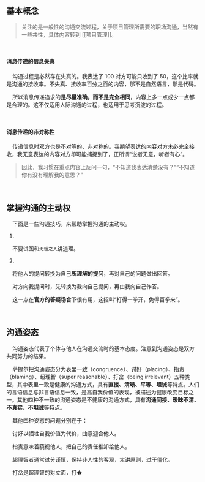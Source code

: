 ## 基本概念

> 关注的是一般性的沟通交流过程，关于项目管理所需要的职场沟通，当然有一些共性，具体内容转到 [[项目管理]]。

    

#### 消息传递的信息失真

    沟通过程是必然存在失真的。我表达了 100 对方可能只收到了 50，这个比率就是沟通的接收率。不失真、接收率百分之百的内容，那不是自然语言，那是代码。

    所以消息传递追求的**是尽量准确，而不是完全相同**，内容上多一点或少一点都是合理的。这不仅适用人际沟通的过程，也适用于思考沉淀的过程。

    

#### 消息传递的非对称性

    传递信息时双方也是不对等的、非对称的。我期望表达的内容对方未必完全接收，我无意表达的内容对方却可能捕捉到了，正所谓“说者无意，听者有心”。

> 因此，我习惯在重点内容上反问一句，“不知道我表达清楚没有？”“不知道你有没有理解我的意思？”

    

## 掌握沟通的主动权

    下面是一些沟通技巧，来帮助掌握沟通的主动权。

1.

    不要试图和`无理之人`讲道理。

2.

    将他人的提问转换为自己**所理解的提问**，再对自己的问题做出回答。

    对方向我提问时，先转换为我向自己提问，再由我向自己作答。

    这一点在**官方的答疑场合**下很有用，这招叫“打得一拳开，免得百拳来”。

    

## 沟通姿态

    沟通姿态代表了个体与他人在沟通交流时的基本态度。注意到沟通姿态是双方共同努力的结果。

    萨提尔把沟通姿态分为表里一致（congruence）、讨好（placing）、指责（blaming）、超理智（super reasonable）、打岔（being irrelevant）五种类型，其中表里一致是健康的沟通方式，具有**直接、清晰、平等、坦诚**等特点。人们的言语信息与非言语信息一致，是高自我价值的表现，被描述为健康改变目标之一。其他四种不一致的沟通姿态是不健康的沟通方式，具有**沟通间接、暧昧不清、不真实、不坦诚**等特点。

    其他四种姿态的问题分别在于：

    讨好以牺牲自我价值为代价，曲意迎合他人。

    指责意味着藐视他人，把自己的责任推卸给他人。

    超理智者通常过分谨慎，保持非人性的客观，太讲原则，过于僵化。

    打岔是超理智的对立面，打�